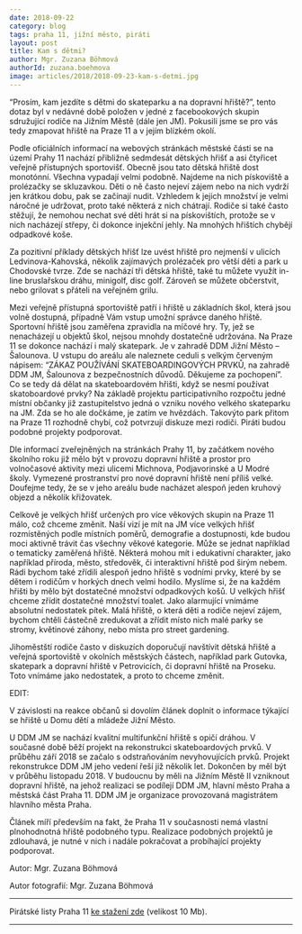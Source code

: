 ```yaml
---
date: 2018-09-22
category: blog
tags: praha 11, jižní město, piráti
layout: post
title: Kam s dětmi?
author: Mgr. Zuzana Böhmová
authorId: zuzana.boehmova
image: articles/2018/2018-09-23-kam-s-detmi.jpg
---
```


“Prosím, kam jezdíte s dětmi do skateparku a na dopravní hřiště?”, tento dotaz byl v nedávné době položen v jedné z facebookových skupin sdružující rodiče na Jižním Městě (dále jen JM). Pokusili jsme se pro vás tedy zmapovat hřiště na Praze 11 a v jejím blízkém okolí.
 
Podle oficiálních informací na webových stránkách městské části se na území Prahy 11 nachází přibližně sedmdesát dětských hřišť a asi čtyřicet veřejně přístupných sportovišť. Obecně jsou tato dětská hřiště dost monotónní. Všechna vypadají velmi podobně. Najdeme na nich pískoviště a prolézačky se skluzavkou. Děti o ně často nejeví zájem nebo na nich vydrží jen krátkou dobu, pak se začínají nudit. Vzhledem k jejich množství je velmi náročné je udržovat, proto také některá z nich chátrají. Rodiče si také často stěžují, že nemohou nechat své děti hrát si na pískovištích, protože se v nich nacházejí střepy, či dokonce injekční jehly. Na mnohých hřištích chybějí odpadkové koše. 
 
Za pozitivní příklady dětských hřišť lze uvést hřiště pro nejmenší v ulicích Ledvinova-Kahovská, několik zajímavých prolézaček pro větší děti a park u Chodovské tvrze. Zde se nachází tři dětská hřiště, také tu můžete využít in-line bruslařskou dráhu, minigolf, disc golf. Zároveň se můžete občerstvit, nebo grilovat s přáteli na veřejném grilu. 
 
Mezi veřejně přístupná sportoviště patří i hřiště u základních škol, která jsou volně dostupná, případně Vám vstup umožní správce daného hřiště. Sportovní hřiště jsou zaměřena zpravidla na míčové hry. Ty, jež se nenacházejí u objektů škol, nejsou mnohdy dostatečně udržována. Na Praze 11 se dokonce nachází i malý skatepark. Je v zahradě DDM Jižní Město – Šalounova. U vstupu do areálu ale naleznete ceduli s velkým červeným nápisem: “ZÁKAZ POUŽÍVÁNÍ SKATEBOARDINGOVÝCH PRVKŮ, na zahradě DDM JM, Šalounova z bezpečnostních důvodů. Děkujeme za pochopení”. Co se tedy dá dělat na skateboardovém hřišti, když se nesmí používat skatoboardové prvky? Na základě projektu participativního rozpočtu jedné místní občanky již zastupitelstvo jedná o vzniku nového velkého skateparku na JM. Zda se ho ale dočkáme, je zatím ve hvězdách. Takovýto park přitom na Praze 11 rozhodně chybí, což potvrzují diskuze mezi rodiči. Piráti budou podobné projekty podporovat.
 
Dle informací zveřejněných na stránkách Prahy 11, by začátkem nového školního roku již mělo být v provozu dopravní hřiště a prostor pro volnočasové aktivity mezi ulicemi Michnova, Podjavorinské a U Modré školy. Vymezené prostranství pro nové dopravní hřiště není příliš velké. Doufejme tedy, že se v jeho areálu bude nacházet alespoň jeden kruhový objezd a několik křižovatek.

Celkově je velkých hřišť určených pro více věkových skupin na Praze 11 málo, což chceme změnit. Naší vizí je mít na JM více velkých hřišť rozmístěných podle místních poměrů, demografie a dostupnosti, kde budou moci aktivně trávit čas všechny věkové kategorie. Může se jednat například o tematicky zaměřená hřiště. Některá mohou mít i edukativní charakter, jako například příroda, město, středověk, či interaktivní hřiště pod širým nebem. Rádi bychom také zřídili alespoň jedno hřiště s vodními prvky, které by se dětem i rodičům v horkých dnech velmi hodilo. Myslíme si, že na každém hřišti by mělo být dostatečné množství odpadkových košů. U velkých hřišť chceme zřídit dostatečné množství toalet. Jako alarmující vnímáme absolutní nedostatek pítek. Malá hřiště, o která děti a rodiče nejeví zájem, bychom chtěli částečně zredukovat a zřídit místo nich malé parky se stromy, květinové záhony, nebo místa pro street gardening.

Jihoměstští rodiče často v diskuzích doporučují navštívit dětská hřiště a veřejná sportoviště v okolních městských částech, například park Gutovka, skatepark a dopravní hřiště v Petrovicích, či dopravní hřiště na Proseku. Toto vnímáme jako nedostatek, a proto to chceme změnit.

EDIT:

V závislosti na reakce občanů si dovolím článek doplnit o informace týkající se hřiště u Domu dětí a mládeže Jižní Město.

U DDM JM se nachází kvalitní multifunkční hřiště s opičí dráhou. V současné době běží projekt na rekonstrukci skateboardových prvků. V průběhu září 2018 se začalo s odstraňováním nevyhovujících prvků. Projekt rekonstrukce DDM JM jeho vedení řeší již několik let. Dokončen by měl být v průběhu listopadu 2018. V budoucnu by měli na Jižním Městě II vzniknout dopravní hřiště, na jehož realizaci se podílejí DDM JM, hlavní město Praha a městská část Praha 11. DDM JM je organizace provozovaná magistrátem hlavního města Praha.

Článek míří především na fakt, že Praha 11 v současnosti nemá vlastní plnohodnotná hřiště podobného typu. Realizace podobných projektů je zdlouhavá, je nutné v nich i nadále pokračovat a probíhající projekty podporovat.
 
Autor: Mgr. Zuzana Böhmová

Autor fotografií: Mgr. Zuzana Böhmová




---

Pirátské listy Praha 11 [ke stažení zde](/assets/pdf/2018-07-10-praha-11.pdf) (velikost 10 Mb).

- - -
